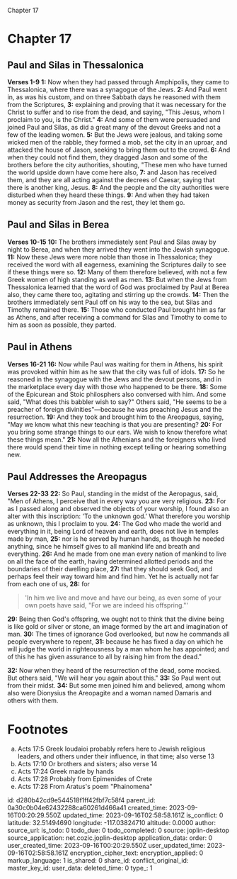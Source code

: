 Chapter 17

# Chapter 17
## Paul and Silas in Thessalonica
**Verses 1-9**
**1:** Now when they had passed through Amphipolis, they came to Thessalonica, where there was a synagogue of the Jews.
**2:** And Paul went in, as was his custom, and on three Sabbath days he reasoned with them from the Scriptures,
**3:** explaining and proving that it was necessary for the Christ to suffer and to rise from the dead, and saying, "This Jesus, whom I proclaim to you, is the Christ."
**4:** And some of them were persuaded and joined Paul and Silas, as did a great many of the devout Greeks and not a few of the leading women. 
**5:** But the Jews were jealous, and taking some wicked men of the rabble, they formed a mob, set the city in an uproar, and attacked the house of Jason, seeking to bring them out to the crowd.
**6:** And when they could not find them, they dragged Jason and some of the brothers before the city authorities, shouting, "These men who have turned the world upside down have come here also,
**7:** and Jason has received them, and they are all acting against the decrees of Caesar, saying that there is another king, Jesus.
**8:** And the people and the city authorities were disturbed when they heard these things.
**9:** And when they had taken money as security from Jason and the rest, they let them go.

## Paul and Silas in Berea
**Verses 10-15**
**10:** The brothers immediately sent Paul and Silas away by night to Berea, and when they arrived they went into the Jewish synagogue.
**11:** Now these Jews were more noble than those in Thessalonica; they received the word with all eagerness, examining the Scriptures daily to see if these things were so.
**12:** Many of them therefore believed, with not a few Greek women of high standing as well as men.
**13:** But when the Jews from Thessalonica learned that the word of God was proclaimed by Paul at Berea also, they came there too, agitating and stirring up the crowds.
**14:** Then the brothers immediately sent Paul off on his way to the sea, but Silas and Timothy remained there.
**15:** Those who conducted Paul brought him as far as Athens, and after receiving a command for Silas and Timothy to come to him as soon as possible, they parted.

## Paul in Athens
**Verses 16-21**
**16:** Now while Paul was waiting for them in Athens, his spirit was provoked within him as he saw that the city was full of idols.
**17:** So he reasoned in the synagogue with the Jews and the devout persons, and in the marketplace every day with those who happened to be there.
**18:** Some of the Epicurean and Stoic philosphers also conversed with him. And some said, "What does this babbler wish to say?" Others said, "He seems to be a preacher of foreign divinities"—because he was preaching Jesus and the resurrection.
**19:** And they took and brought him to the Areopagus, saying, "May we know what this new teaching is that you are presenting?
**20:** For you bring some strange things to our ears. We wish to know therefore what these things mean."
**21:** Now all the Athenians and the foreigners who lived there would spend their time in nothing except telling or hearing something new.

## Paul Addresses the Areopagus
**Verses 22-33**
**22:** So Paul, standing in the midst of the Aeropagus, said, "Men of Athens, I perceive that in every way you are very religious.
**23:** For as I passed along and observed the objects of your worship, I found also an alter with this inscription: 'To the unknown god.' What therefore you worship as unknown, this I proclaim to you.
**24:** The God who made the world and everything in it, being Lord of heaven and earth, does not live in temples made by man,
**25:** nor is he served by human hands, as though he needed anything, since he himself gives to all mankind life and breath and everything.
**26:** And he made from one man every nation of mankind to live on all the face of the earth, having determined allotted periods and the boundaries of their dwelling place,
**27:** that they should seek God, and perhaps feel their way toward him and find him. Yet he is actually not far from each one of us,
**28:** for
> 'In him we live and move and have our being,
> as even some of your own poets have said,
> "For we are indeed his offspring."'

**29:** Being then God's offspring, we ought not to think that the divine being is like gold or silver or stone, an image formed by the art and imagination of man.
**30:** The times of ignorance God overlooked, but now he commands all people everywhere to repent,
**31:** because he has fixed a day on which he will judge the world in righteousness by a man whom he has appointed; and of this he has given assurance to all by raising him from the dead."

**32:** Now when they heard of the resurrection of the dead, some mocked. But others said, "We will hear you again about this."
**33:** So Paul went out from their midst.
**34:** But some men joined him and believed, among whom also were Dionysius the Areopagite and a woman named Damaris and others with them.

# Footnotes
<ol type='a'>
	<li>Acts 17:5 Greek Ioudaioi probably refers here to Jewish religious leaders, and others under their influence, in that time; also verse 13</li>
	<li>Acts 17:10 Or brothers and sisters; also verse 14</li>
	<li>Acts 17:24 Greek made by hands</li>
	<li>Acts 17:28 Probably from Epimenides of Crete</li>
	<li>Acts 17:28 From Aratus's poem "Phainomena"</li>
</ol>


id: d280b42cd9e544518f1ff42fbf7c58f4
parent_id: 0a30c0b04e62432288ca60261d466a41
created_time: 2023-09-16T00:20:29.550Z
updated_time: 2023-09-16T02:58:58.161Z
is_conflict: 0
latitude: 32.51494690
longitude: -117.03824710
altitude: 0.0000
author: 
source_url: 
is_todo: 0
todo_due: 0
todo_completed: 0
source: joplin-desktop
source_application: net.cozic.joplin-desktop
application_data: 
order: 0
user_created_time: 2023-09-16T00:20:29.550Z
user_updated_time: 2023-09-16T02:58:58.161Z
encryption_cipher_text: 
encryption_applied: 0
markup_language: 1
is_shared: 0
share_id: 
conflict_original_id: 
master_key_id: 
user_data: 
deleted_time: 0
type_: 1